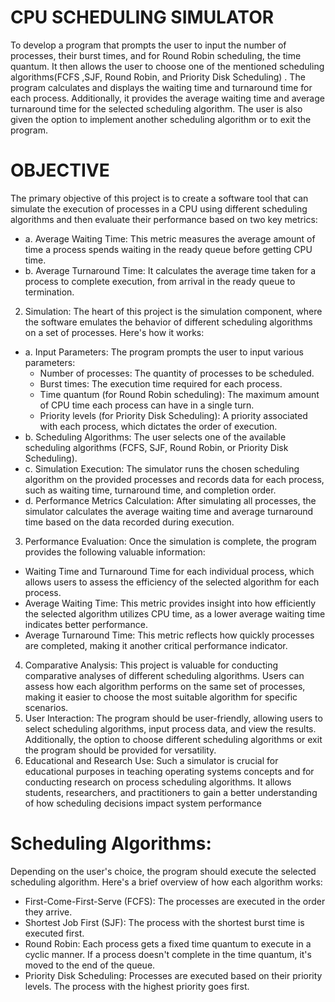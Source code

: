 # CPU SCHEDULING SIMULATOR
To develop a program that prompts the user to input the number of processes, their burst times, and for Round Robin scheduling, the time quantum. It then allows the user to choose one of the mentioned scheduling algorithms(FCFS ,SJF, Round Robin, and Priority Disk Scheduling) . The program calculates and displays the waiting time and turnaround time for each process. Additionally, it provides the average waiting time and average turnaround time for the selected scheduling algorithm. The user is also given the option to implement another scheduling algorithm or to exit the program.

# OBJECTIVE
The primary objective of this project is to create a software tool that can simulate the 
execution of processes in a CPU using different scheduling algorithms and then evaluate 
their performance based on two key metrics:
- a. Average Waiting Time: This metric measures the average amount of time a 
process spends waiting in the ready queue before getting CPU time.
- b. Average Turnaround Time: It calculates the average time taken for a process to 
complete execution, from arrival in the ready queue to termination.

2. Simulation:
 The heart of this project is the simulation component, where the software emulates the behavior of different scheduling algorithms on a set of processes. Here's how it works:
 - a. Input Parameters: The program prompts the user to input various parameters:
     - Number of processes: The quantity of processes to be scheduled.
     - Burst times: The execution time required for each process.
     - Time quantum (for Round Robin scheduling): The maximum amount of CPU time each process can have in a single turn.
     - Priority levels (for Priority Disk Scheduling): A priority associated with each process, which dictates the order of execution.
- b. Scheduling Algorithms: The user selects one of the available scheduling algorithms (FCFS, SJF, Round Robin, or Priority Disk Scheduling).
- c. Simulation Execution: The simulator runs the chosen scheduling algorithm on the 
provided processes and records data for each process, such as waiting time, turnaround 
time, and completion order.
- d. Performance Metrics Calculation: After simulating all processes, the simulator calculates the average waiting time and average turnaround time based on the data recorded during execution.
3. Performance Evaluation:
 Once the simulation is complete, the program provides the following valuable information:
 - Waiting Time and Turnaround Time for each individual process, which allows users to assess the efficiency of the selected algorithm for each process.
 - Average Waiting Time: This metric provides insight into how efficiently the selected algorithm utilizes CPU time, as a lower average waiting time indicates better performance.
 - Average Turnaround Time: This metric reflects how quickly processes are completed, making it another critical performance indicator.
4. Comparative Analysis:
 This project is valuable for conducting comparative analyses of different scheduling algorithms. Users can assess how each algorithm performs on the same set of processes, making it easier to choose the most suitable algorithm for specific scenarios.
5. User Interaction:
 The program should be user-friendly, allowing users to select scheduling algorithms, input process data, and view the results. Additionally, the option to choose different scheduling algorithms or exit the program should be provided for versatility.
6. Educational and Research Use:
 Such a simulator is crucial for educational purposes in teaching operating systems concepts and for conducting research on process scheduling algorithms. It allows students, researchers, and practitioners to gain a better understanding of how scheduling decisions impact system performance

# Scheduling Algorithms:
Depending on the user's choice, the program should execute the selected scheduling algorithm.
Here's a brief overview of how each algorithm works:
 - First-Come-First-Serve (FCFS): The processes are executed in the order they 
arrive.
 - Shortest Job First (SJF): The process with the shortest burst time is executed 
first.
 - Round Robin: Each process gets a fixed time quantum to execute in a cyclic 
manner. If a process doesn't complete in the time quantum, it's moved to the end of the 
queue.
 - Priority Disk Scheduling: Processes are executed based on their priority levels. 
The process with the highest priority goes first.
   
